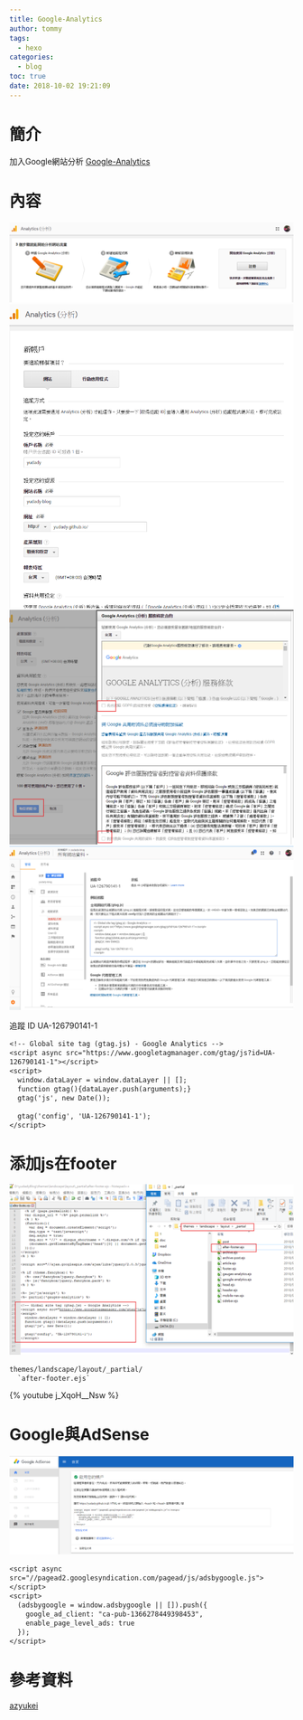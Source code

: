 ```yaml
---
title: Google-Analytics
author: tommy
tags:
  - hexo
categories:
  - blog
toc: true
date: 2018-10-02 19:21:09
---
```


# 簡介
加入Google網站分析
[Google-Analytics](https://marketingplatform.google.com/about/analytics/)

<!--more-->
# 內容


![註冊](images/20181002192312.png)
![註冊](images/20181002192726.png)
![註冊](images/20181002192814.png)
![註冊](images/20181002193005.png)



追蹤 ID
UA-126790141-1

```
<!-- Global site tag (gtag.js) - Google Analytics -->
<script async src="https://www.googletagmanager.com/gtag/js?id=UA-126790141-1"></script>
<script>
  window.dataLayer = window.dataLayer || [];
  function gtag(){dataLayer.push(arguments);}
  gtag('js', new Date());

  gtag('config', 'UA-126790141-1');
</script>

```
# 添加js在footer

![註冊](images/20181002193245.png)

```
themes/landscape/layout/_partial/
  `after-footer.ejs`

```


{% youtube j_XqoH__Nsw %}



# Google與AdSense
![GoogleAdSense](images/20181002232113.png)

```
<script async src="//pagead2.googlesyndication.com/pagead/js/adsbygoogle.js"></script>
<script>
  (adsbygoogle = window.adsbygoogle || []).push({
    google_ad_client: "ca-pub-1366278449398453",
    enable_page_level_ads: true
  });
</script>
```


# 參考資料
[azyukei](http://azyukei.github.io/2015/04/Hexo-Google/)

